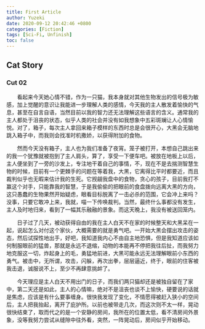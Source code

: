 ```yaml
---
title: First Article
author: Yuzeki
date: 2020-09-12 20:42:46 +0800
categories: [Fiction]
tags: [Sci-Fi, Unfinish]
toc: false
---
```

## Cat Story

### Cut 02

&emsp;&emsp;看起来今天她心情不错，作为一只猫，我本身就对其他生物发出的信号极为敏感，加上觉醒的意识让我能进一步理解人类的感情，今天我的主人散发着愉快的气息，甚至在自言自语，当然目前以我的智力还无法理解这些语言的含义。通常我的主人都处于沮丧的状态，似乎人类的社会并没有如我想象中五彩斑斓让人心情愉悦。对了，箱子，每次主人拿回来箱子模样的东西时总是会很开心，大黑会无脑地跳入箱子中，而我则会找准时机撒娇，以获得附加的食物。

&emsp;&emsp;然而今天没有箱子，主人也为我们准备了夜宵。笼子被打开，本想自己跳出来的我一个犹豫就被抱到了主人肩头，算了，享受一下便车吧。被放在地板上以后，主人便坐到了一旁的沙发上，专注地干着自己的事情，不，现在不是去揣测智慧生物的时候，目前有一个更棘手的问题在等着我，大黑，它离得比平时都要近，而且裁判似乎也无暇来估计我的生死。它觊觎我盘中的食物，贪心的孩子，目前我打不赢这个对手，只能靠我的智慧，于是我偷偷的把眼前的食盘拨向远离大黑的方向，这只愚蠢的生物果然开始疑虑，眼看目标脱离了一击必杀的范围，它会冲上来吗？没事，只要它敢冲上来，我就，喵一下传唤裁判。当然，最终什么事都没有发生，主人及时地归来，看到了一幅其乐融融的景象。而这天晚上，我没有被送回笼内。

&emsp;&emsp;日子过了几天，被动获得自由的我在主人白天不在家的时候整天和大黑呆在一起，说起怎么对付这个家伙，大概需要的就是勇气吧。一开始大黑会摆出攻击的姿态，然后试探性地出手，好吧，我知道我内心不由自主地恐惧，但是我知道应该如何制服眼前的猛兽，那就是永远不退缩，动物的本能再不停把我往后扯，而我努力地克服这一切，炸起身上的毛，勇猛地前进，大黑可能永远无法理解眼前小东西的勇气。被击中，无所谓，攻击，闪躲，再次出拳，层层逼近，终于，眼前的住客被我击退，诚服说不上，至少不再肆意挑衅了。

&emsp;&emsp;今天理应是主人白天不用出门的日子，而我们两只猫却还是被独自留在了家中，第二天还是如此，主人的心情嘛，绝对不是沮丧也谈不上愉快，硬要说的话就是焦虑，应该是有什么要事缠身。很快我发现了变化，不情愿得被赶入狭小的空间后，主人把我抬起，离开了庇护所。以前也被带走几次，而这次则不太一样，晃动很快结束了，取而代之的是一个安静的房间，我所在的位置太低，看不清房间外景象，没等我努力尝试从缝隙中往外看，突然，一阵晃动后，房间似乎开始移动。

